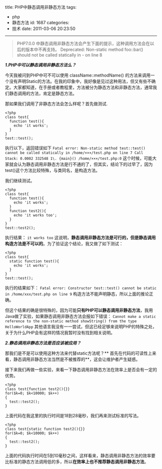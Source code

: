 title: PHP中静态调用非静态方法
tags:
  - php
  - 静态方法
id: 1687
categories:
  - 技术
date: 2011-03-06 20:23:50
---

> PHP7.0.0 中静态调用非静态方法会产生下面的提示，这种调用方法会在以后的版本中不再支持。
> Deprecated: Non-static method foo::bar() should not be called statically in - on line 8

**_1.PHP中可以静态调用非静态方法么？_**

今天我被问到PHP中可不可以使用 className::methodName() 的方法来调用一个没有声明Static的方法。在我的印象中，我好像是见过这种用法，但又有些不确定。大家都知道，在手册或者教程里，方法被分为静态方法和非静态方法，通常我们静态调用的方法，肯定是静态方法。

那如果我们调用了非静态方法会怎么样呢？首先做测试.
```
<?php
class test{
  function test(){
    echo 'it works';
  }
}
test::test();
```
执行以下，返回错误如下
`Fatal error: Non-static method test::test() cannot be called statically in /home/×××/test.php on line 7 Call Stack: 0.0002 332548 1\. {main}() /home/×××/test.php:0`
这个时候，可能大家就会认为静态调用非静态方法是行不通的了，但其实，结论下的过早了，因为test()这个方法比较特殊，与类同名，是构造方法。

我们继续测试。
```
<?php
class test{
  function test(){
    echo 'it works';
  }
  function test2(){
    echo 'it works too';
  } 
} 
test::test2();
```
执行结果：
`it works too`
这说明，**静态调用非静态方法是可行的，但是静态调用构造方法是不可以的**。为了验证这个结论，我又做了如下测试：
```
<?php
class test{
  static function test(){
    echo 'it works';
  } 
} 
test::test();
```
执行的结果如下：
`Fatal error: Constructor test::test() cannot be static in /home/xxx/test.php on line 9`
构造方法不能声明静态，所以上面的推论正确。

但这个结果的确是很特殊的，因为可能**只有PHP可以静态调用非静态方法**，我用Java做了实验，如果静态调用非静态方法会报如下错误：
`Cannot make a static reference to the non-static method showString() from the type HelloWorldApp`
其他语言我没有一一尝试，但这已经足够来说明PHP的特殊之处，关于为什么PHP会有这样的情况我暂时没有找到相关说明。

**_2.静态调用非静态方法是否应该被应用？_**

那我们是不是可以使用这种方法来代替static方法呢？** 首先在代码的可读性上来看，静态调用非静态方法当然是不被推荐的**，这会让维护者产生疑惑。

接下来我们再做一些实验，来看一下静态调用非静态方法在效率上是否会有一定的优势。
```
<?php 
class test{function test2(){}}
for($k=0; $k<10000; $k++)
{
  test::test2();
}
```
上面代码在我这里的执行时间是18到28毫秒，我们再来测试标准的写法。
```
<?php 
class test{static function test2(){}}
for($k=0; $k<10000; $k++)
{
  test::test2();
}
```
上面的代码执行时间在5到10毫秒之间，这样看来，静态调用非静态方法的效率要比标准的静态方法调用低的多，所以**在效率上也不推荐静态调用非静态方法**。 
